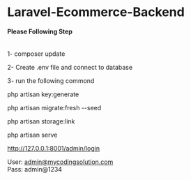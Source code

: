 # Laravel-Ecommerce-Backend 
<b>Please Following Step </b><br><br><br>
1- composer update

2- Create .env file and connect to database

3- run the following commond

php artisan key:generate

php artisan migrate:fresh --seed

php artisan storage:link

php artisan serve


http://127.0.0.1:8001/admin/login

User: admin@mycodingsolution.com <br>
Pass: admin@1234

